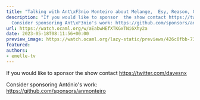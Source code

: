 ```yaml
---
title: "Talking with Ant\xF3nio Monteiro about Melange,  Esy, Reason, OCaml and more"
description: "If you would like to sponsor  the show contact https://twitter.com/davesnx
  Consider sponsoring Ant\xF3nio's work: https://github.com/sponsors/anmonteiro"
url: https://watch.ocaml.org/w/aEabwHEfXTKGxTNi6Xhy2a
date: 2023-05-18T08:11:56+00:00
preview_image: https://watch.ocaml.org/lazy-static/previews/426c0fbb-7368-4d30-ad78-7488fbd949fd.jpg
featured:
authors:
- emelle-tv
---
```


<p>If you would like to sponsor  the show contact <a href="https://twitter.com/davesnx" target="_blank" rel="noopener noreferrer">https://twitter.com/davesnx</a></p>
<p>Consider sponsoring Ant&oacute;nio's work: <a href="https://github.com/sponsors/anmonteiro" target="_blank" rel="noopener noreferrer">https://github.com/sponsors/anmonteiro</a></p>

